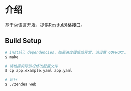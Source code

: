 # 介绍

基于`Go`语言开发，提供Restful风格接口。

## Build Setup

``` bash
# install dependencies，如果进度缓慢或异常，请设置 GOPROXY。
$ make

# 请根据实际情况修改配置文件
$ cp app.example.yaml app.yaml

# 运行
$ ./zendea web
```

